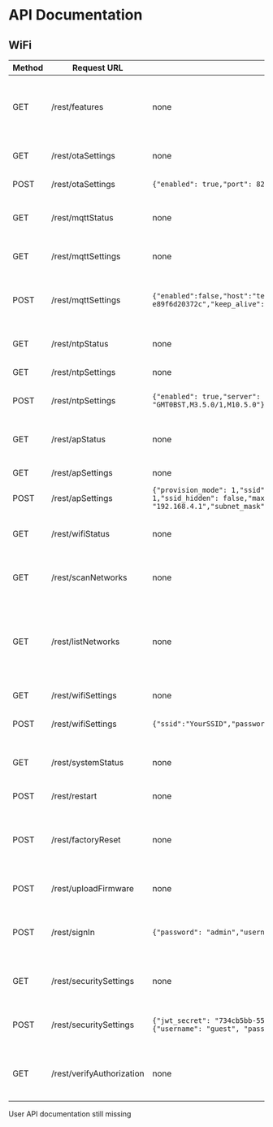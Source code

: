 # API Documentation

## WiFi

| Method | Request URL               | JSON Body                                                                                                                                                                                                                          | Info                                                                           |
| ------ | ------------------------- | ---------------------------------------------------------------------------------------------------------------------------------------------------------------------------------------------------------------------------------- | ------------------------------------------------------------------------------ |
| GET    | /rest/features            | none                                                                                                                                                                                                                               | Tells the client which features of the UI should be use                        |
| GET    | /rest/otaSettings         | none                                                                                                                                                                                                                               | Retriev current OTA settings                                                   |
| POST   | /rest/otaSettings         | `{"enabled": true,"port": 8266,"password": "esp-sveltekit"}`                                                                                                                                                                       | Update OTA settings                                                            |
| GET    | /rest/mqttStatus          | none                                                                                                                                                                                                                               | Current MQTT connection status                                                 |
| GET    | /rest/mqttSettings        | none                                                                                                                                                                                                                               | Currently used MQTT settings                                                   |
| POST   | /rest/mqttSettings        | `{"enabled":false,"host":"test.mosquitto.org","port":1883,"username":"","password":"","client_id":"esp32-e89f6d20372c","keep_alive":60,"clean_session":true,"max_topic_length":128}`                                               | Update MQTT settings with new parameters                                       |
| GET    | /rest/ntpStatus           | none                                                                                                                                                                                                                               | Current NTP connection status                                                  |
| GET    | /rest/ntpSettings         | none                                                                                                                                                                                                                               | Current NTP settings                                                           |
| POST   | /rest/ntpSettings         | `{"enabled": true,"server": "time.google.com","tz_label": "Europe/London","tz_format": "GMT0BST,M3.5.0/1,M10.5.0"}`                                                                                                                | Update the NTP settings                                                        |
| GET    | /rest/apStatus            | none                                                                                                                                                                                                                               | Current AP status and client information                                       |
| GET    | /rest/apSettings          | none                                                                                                                                                                                                                               | Current AP settings                                                            |
| POST   | /rest/apSettings          | `{"provision_mode": 1,"ssid": "ESP32-SvelteKit-e89f6d20372c","password": "esp-sveltekit","channel": 1,"ssid_hidden": false,"max_clients": 4,"local_ip": "192.168.4.1","gateway_ip": "192.168.4.1","subnet_mask": "255.255.255.0"}` | Update AP settings                                                             |
| GET    | /rest/wifiStatus          | none                                                                                                                                                                                                                               | Current status of the wifi client connection                                   |
| GET    | /rest/scanNetworks        | none                                                                                                                                                                                                                               | Async Scan for Networks in Range                                               |
| GET    | /rest/listNetworks        | none                                                                                                                                                                                                                               | List networks in range after succesfull scanning. Otherwise triggers scanning. |
| GET    | /rest/wifiSettings        | none                                                                                                                                                                                                                               | Current WiFi settings                                                          |
| POST   | /rest/wifiSettings        | `{"ssid":"YourSSID","password":"YourPassword","hostname":"esp32-sveltekit","static_ip_config":false}`                                                                                                                              | Udate WiFi settings and credentials                                            |
| GET    | /rest/systemStatus        | none                                                                                                                                                                                                                               | Get system informations about the ESP.                                         |
| POST   | /rest/restart             | none                                                                                                                                                                                                                               | Restart the ESP32                                                              |
| POST   | /rest/factoryReset        | none                                                                                                                                                                                                                               | Reset the ESP32 and all settings to their default values                       |
| POST   | /rest/uploadFirmware      | none                                                                                                                                                                                                                               | File upload of firmware.bin                                                    |
| POST   | /rest/signIn              | `{"password": "admin","username": "admin"}  `                                                                                                                                                                                      | Signs a user in and returns access token                                       |
| GET    | /rest/securitySettings    | none                                                                                                                                                                                                                               | retrieves all user information and roles                                       |
| POST   | /rest/securitySettings    | `{"jwt_secret": "734cb5bb-5597b722", "users": [{"username": "admin", "password": "admin", "admin": true}, {"username": "guest", "password": "guest", "admin": false, }]`                                                           | retrieves all user information and roles                                       |
| GET    | /rest/verifyAuthorization | none                                                                                                                                                                                                                               | Verifies the content of the auth bearer token                                  |

User API documentation still missing
